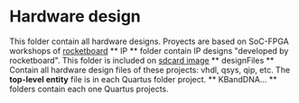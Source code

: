 # Hardware design
This folder contain all hardware designs. Proyects are based on SoC-FPGA workshops of [rocketboard](https://rocketboards.org/foswiki/Documentation/AlteraSoCWorkshopSeries)
** IP ** folder contain IP designs "developed by rocketboard". This folder is included on [sdcard image](https://rocketboards.org/foswiki/Documentation/SoCSWWorkshopSeriesSDCardImages)
** designFiles ** Contain all hardware design files of these projects: vhdl, qsys, qip, etc. The **top-level entity** file is in each Quartus folder project.
** KBandDNA... ** folders contain each one Quartus projects.
